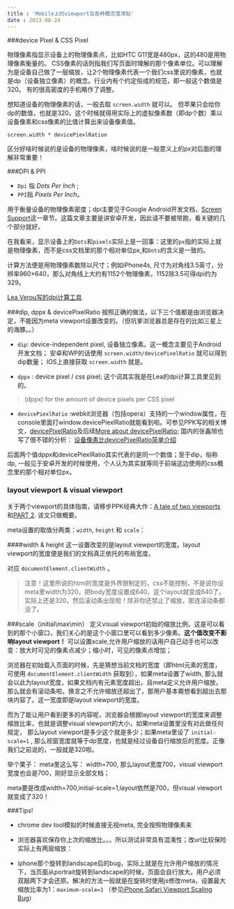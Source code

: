 ```yaml
---
title : 'Mobile上的viewport及各种概念澄清贴'
date : 2013-08-24
---
```


###device Pixel & CSS Pixel

物理像素指显示设备上的物理像素点，比如HTC G11宽是480px，这的480是用物理像素衡量的。
CSS像素的话则指我们写页面时理解的那个像素单位。可以理解为是设备自己做了一层缩放，让2个物理像素代表一个我们css里说的像素，也就是dp（设备独立像素）的概念。行业内有个约定俗成的规范，即一般这个数值是320。 有的很高密度的手机略作了调整。

想知道设备的物理像素的话，一般去取 `screen.width` 就可以。
但苹果只会给你dp的数值，也就是320。这个时候就得用实际上的虚拟像素数（即dp个数）乘以设备像素和css像素的比值计算出来设备像素值。
```
screen.width * devicePiexlRation

```
区分好啥时候说的是设备的物理像素，啥时候说的是一般意义上的px对后面的理解非常重要！

###DPI & PPI
+ `Dpi` 指 _Dots Per Inch_ ;
+ `PPI`指 _Pixels Per Inch_。

用于衡量设备的物理像素密度；dpi主要见于Google Android开发文档，[Screen Support](http://developer.android.com/guide/practices/screens_support.html)这一章节。这篇文章主要是讲安卓开发，因此请不要被带跑，看关键的几个部分就好。

在我看来，显示设备上的`Dots`和`pixels`实际上是一回事：这里的`px`指的实际上就是物理像素，而不是css文档里的那个相对单位px,和`Dots`的含义是一致的。

计算方法便是用物理像素数除以尺寸；例如iPhone4s, 尺寸为对角线3.5英寸，分辨率960×640，那么对角线上大约有1152个物理像素，1152除3.5可得dpi约为329。

[Lea Verou写的dpi计算工具](http://dpi.lv/)

###dip, dppx & devicePixelRatio
按照正确的做法，以下三个值都是由浏览器决定，不能因为meta viewport设置改变的。（但坑爹浏览器总是存在的比如三星上的海豚。。）

+ `dip`: device-independent pixel, 设备独立像素。这一概念主要见于Android开发文档；
安卓和WP的话使用 `screen.width/devicePixelRatio` 就可以得到dip数量；
IOS上直接获取 `screen.width` 就是。

+ `dppx` : device pixel / css pixel; 这个词其实我是在Lea的dpi计算工具里见到的。
>(dppx) for the amount of device pixels per CSS pixel

+ `devicePiexlRatio` :webkit浏览器（包括opera）支持的一个window属性，在console里面打window.devicePiexlRatio就能看到啦。可参见PPK写的相关博文，[devicePixelRatio](http://www.quirksmode.org/blog/archives/2012/06/devicepixelrati.html)及后续[More about devicePixelRatio](http://www.quirksmode.org/blog/archives/2012/07/more_about_devi.html); 国内的张鑫旭也写了很不错的分析： [设备像素比devicePixelRatio简单介绍](http://www.zhangxinxu.com/wordpress/2012/08/window-devicepixelratio/)

后面两个值dppx和devicePiexlRatio其实代表的是同一个数值；至于dip，俗称dp, 一般见于安卓开发的时候使用，个人认为其实就等同于前端这边使用的css概念里的那个相对单位px。

### layout viewport & visual viewport

关于两个viewport的具体指南，请移步PPK经典大作：[A tale of two viewports ](http://www.quirksmode.org/mobile/viewports.html)和[PART 2](http://www.quirksmode.org/mobile/viewports2.html). 该文只做概要。

meta设置的取值分两类：`width`, `height` 和 `scale`：

####width & height
这一设置改变的是layout viewport的宽度。layout viewport的宽度便是我们的文档真正依托的布局宽度。

对应 `documentElement.clientWidth` 。
>注意！这里所说的html的宽度是外界限制定的，css不能控制，不是说你设meta里width为320，把body宽度设置成640，这个layout就变成640了。实际上还是320，然后滚动条出现啦！除非你还禁止了缩放，那连滚动条都没了。

###scale（initial\max\min）
定义visual viewport初始的缩放比例。这是可以看到的那个小窗口，我们关心的是这个小窗口里可以看到多少像素。**这个值改变不影响layout viewport！**
可以设置scale,允许用户缩放的话用户自己动手也可以改变：放大时可见的像素点减少；缩小时，可见的像素点增加；


浏览器在初始载入页面的时候，先是猜想当前文档的宽度（即html元素的宽度，可使用 `documentElement.clientWidth` 获取到），如果meta设置了width, 那么就会以此为layout宽度，如果文档内有元素宽度超出，且meta定义允许用户缩放，那么就会有滚动条啦。换言之不允许缩放还超出了，那用户基本甭想看到超出去那块内容了。这一宽度即是layout viewport的宽度。

而为了能让用户看到更多的内容呢，浏览器会根据layout viewport的宽度来调整缩放比率，也就是调整visual viewport的大小，如果meta设置里没有对此做任何规定， 那么layout viewport是多少这个就是多少；如果meta里设了 `initial-scale=1` , 那么视窗宽度就等于dp宽度，也就是经过设备自行缩放后的宽度。正像我们之前说的，一般就是320啦。

举个栗子：
meta里这么写： width=700, 那么layout宽度700，visual viewport宽度也会是700，刚好显示全部文档；

meta要是改成width=700,initial-scale=1,layout依然是700，但visual viewport就变成了320！



###Tips!
+ chrome dev tool模拟的时候直接无视meta, 完全按照物理像素来
+ 浏览器喜欢保存你上次的缩放比。。。所以测试非常具有混淆性；改url比较保险
实际上有两层缩放：

+ iphone那个旋转到landscape后的bug，实际上就是在允许用户缩放的情况下，当页面从portrait旋转到landscape的时候，页面会自行放大。用户必须双敲两下才会还原。解决的方法一般就是在旋转时使用js修改meta，设置最大缩放比率为1：`maximum-scale=1` （参见[iPhone Safari Viewport Scaling Bug](http://webdesignerwall.com/tutorials/iphone-safari-viewport-scaling-bug)）









